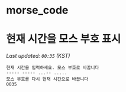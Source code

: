# morse_code
# 현재 시간을 모스 부호 표시
<!-- MORSE_TIME_START -->
_Last updated: `00:35` (KST)_

```
현재 시간을 입력하세요. 모스 부호로 바꿉니다
----- ----- ...-- .....
모스 부호를 다시 현재 시간으로 바꿉니다
0035
```
<!-- MORSE_TIME_END -->
